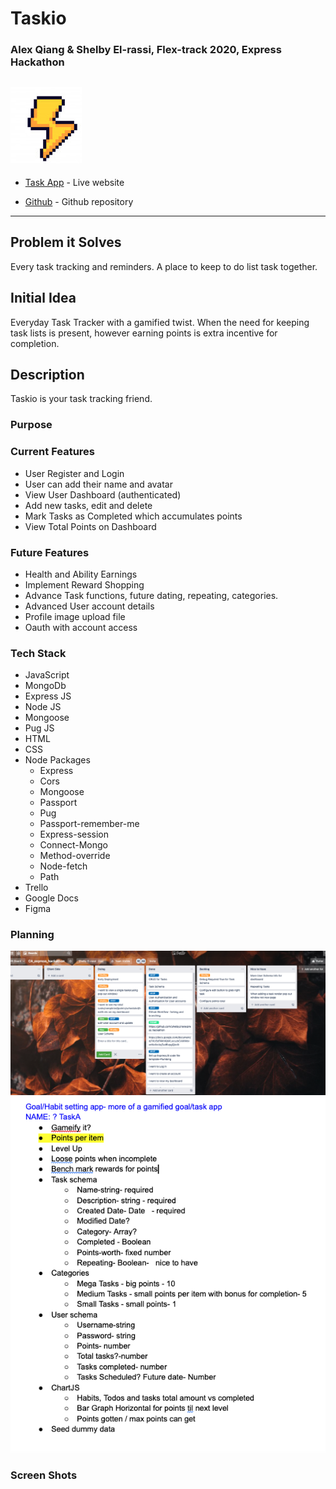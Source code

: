 # Taskio

### Alex Qiang & Shelby El-rassi, Flex-track 2020, Express Hackathon

![Pixel](public/images/bolt.png)
-----

* [Task App]( https://sleepy-falls-92191.herokuapp.com/) - Live website

* [Github](https://github.com/Shelby219/express_hackathon) - Github repository

-----

## Problem it Solves

Every task tracking and reminders. A place to keep to do list task together. 

## Initial Idea

Everyday Task Tracker with a gamified twist. When the need for keeping task lists is present, however earning points is extra incentive for completion. 

## Description

Taskio is your task tracking friend.

### Purpose

### Current Features

- User Register and Login
- User can add their name and avatar
- View User Dashboard (authenticated)
- Add new tasks, edit and delete
- Mark Tasks as Completed which accumulates points
- View Total Points on Dashboard


### Future Features

- Health and Ability Earnings
- Implement Reward Shopping
- Advance Task functions, future dating, repeating, categories.
- Advanced User account details
- Profile image upload file
- Oauth with account access 

### Tech Stack

- JavaScript
- MongoDb
- Express JS
- Node JS
- Mongoose
- Pug JS
- HTML
- CSS
- Node Packages
    - Express
    - Cors
    - Mongoose
    - Passport
    - Pug
    - Passport-remember-me
    - Express-session
    - Connect-Mongo
    - Method-override
    - Node-fetch
    - Path
- Trello
- Google Docs
- Figma 

### Planning
![Trello](docs/Trello.png)
![Notes](docs/Notes.png)

### Screen Shots


